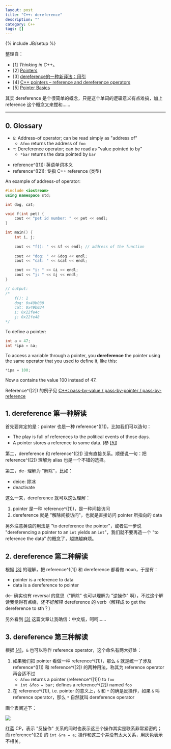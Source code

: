 ```yaml
---
layout: post
title: "C++: dereference"
description: ""
category: C++
tags: []
---
```

{% include JB/setup %}

整理自：

* [1]<a name="ref1"></a> _Thinking in C++_。
* [2]<a name="ref2"></a> [Pointers](http://www.cplusplus.com/doc/tutorial/pointers)
* [3]<a name="ref3"></a> [dereference的一种新译法：用引](http://hax.iteye.com/blog/159332)
* [4]<a name="ref4"></a> [C++ pointers – reference and dereference operators](http://www.codingunit.com/cplusplus-tutorial-pointers-reference-and-dereference-operators)
* [5]<a name="ref5"></a> [Pointer Basics](http://cslibrary.stanford.edu/106)

其实 dereference 是个很简单的概念，只是这个单词的逻辑意义有点难搞，加上 reference 这个概念又来搅和……

-----

## 0. Glossary

* `&`: Address-of operator; can be read simply as "address of"
	* `&foo` returns the address of `foo` 
* `*`: Dereference operator; can be read as "value pointed to by"
	* `*bar` returns the data pointed by `bar`

<!-- -->

* reference^([1]): 英语单词本义
* reference^([2]): 专指 C++ reference (类型) 

An example of address-of operator:

```cpp
#include <iostream>
using namespace std;

int dog, cat;

void f(int pet) {
	cout << "pet id number: " << pet << endl;
}

int main() {
	int i, j;
	
	cout << "f(): " << &f << endl; // address of the function
	
	cout << "dog: " << &dog << endl;
	cout << "cat: " << &cat << endl;

	cout << "i: " << &i << endl;
	cout << "j: " << &j << endl;
}

// output:
/* 
	f(): 1
	dog: 0x49b030
	cat: 0x49b034
	i: 0x22fe4c
	j: 0x22fe48
*/
```

To define a pointer:

```cpp
int a = 47;
int *ipa = &a;
```

To access a variable through a pointer, you **dereference** the pointer using the same operator that you used to define it, like this:

```cpp
*ipa = 100;
```

Now a contains the value 100 instead of 47.

Reference^([2]) 的例子见 [C++: pass-by-value / pass-by-pointer / pass-by-reference](/c++/2015/03/16/cpp-pass-by-value--pass-by-pointer--pass-by-reference)

## 1. dereference 第一种解读

首先要肯定的是：pointer 也是一种 reference^([1])，比如我们可以造句：

* The play is full of references to the political events of those days.
* A pointer stores a reference to some data. (参 [[5]](#ref5))

第二，dereference 和 reference^([2]) 没有直接关系。顺便说一句：把 reference^([2]) 理解为 alias 也是一个不错的选择。

第三，de- 理解为 "解除"，比如：

* deice: 除冰
* deactivate

这么一来，dereference 就可以这么理解：

1. pointer 是一种 reference^([1])，是一种间接访问
1. dereference 就是 "解除间接访问"，也就是直接访问 pointer 所指向的 data

另外注意英语的用法是 "to dereference the pointer"，或者进一步说 "dereferencing a pointer to an `int` yields an `int`"，我们就不要再造一个 "to reference the data" 的概念了，越搞越麻烦。

## 2. dereference 第二种解读

根据 [[3]](#ref3) 的理解，把 reference^([1]) 和 dereference 都看做 noun，于是有：

* pointer is a reference to data
* data is a dereference to pointer

de- 确实也有 reversal 的意思（"解除" 也可以理解为 "逆操作" 啊），不过这个解读我觉得有点绕，还不好解释 dereference 的 verb（解释成 to get the dereference to sth？）

另外看到 [[3]](#ref3) 这篇文章让我确信：中文版，呵呵……

## 3. dereference 第三种解读

根据 [[4]](#ref4)，`&` 也可以称作 reference operator，这个命名有两大好处：

1. 如果我们把 pointer 看做一种 reference^([1])，那么 `&` 就是统一了涉及 reference^([1]) 和 reference^([2]) 的两种用法，称其为 reference operator 再合适不过
	* `&foo` returns a pointer (reference^([1])) to `foo` 
	* `int &foo = bar;` defines a reference^([2]) named `foo`
1. 在 reference^([1]), i.e. pointer 的意义上，`&` 和 `*` 的确是反操作，如果 `&` 叫 reference operator，那么 `*` 自然就叫 dereference operator

画个表阐述下：

![](https://farm6.staticflickr.com/5733/23812247862_f7c2503510_o_d.png)

红蓝 CP，表示 "反操作" 关系的同时也表示这三个操作其实是联系非常紧密的；而 reference^([2]) 的 `int &ra = a;` 操作和这三个并没有太大关系，用灰色表示不相关。